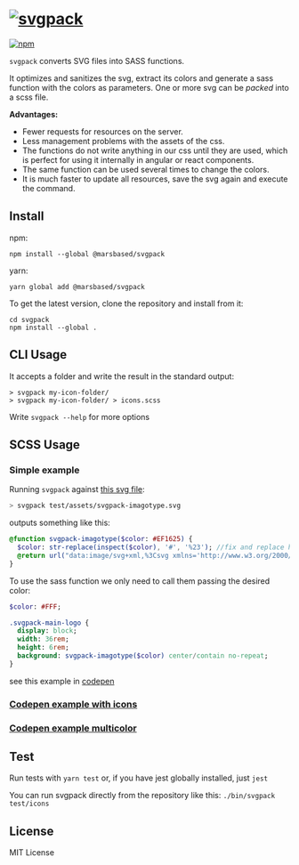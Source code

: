 # [![svgpack](https://marsbased.github.io/svgpack/svgpack.png)](https://www.npmjs.com/package/@marsbased/svgpack)

[![npm](https://img.shields.io/npm/v/@marsbased/svgpack.svg?style=flat-square)](https://www.npmjs.com/package/@marsbased/svgpack)

`svgpack` converts SVG files into SASS functions.

It optimizes and sanitizes the svg, extract its colors and generate a sass function with the colors as parameters. One or more svg can be _packed_ into a scss file.

**Advantages:**

- Fewer requests for resources on the server.
- Less management problems with the assets of the css.
- The functions do not write anything in our css until they are used, which is perfect for using it internally in angular or react components.
- The same function can be used several times to change the colors.
- It is much faster to update all resources, save the svg again and execute the command.

## Install

npm:

```
npm install --global @marsbased/svgpack
```

yarn:

```
yarn global add @marsbased/svgpack
```

To get the latest version, clone the repository and install from it:

```
cd svgpack
npm install --global .
```

## CLI Usage

It accepts a folder and write the result in the standard output:

```
> svgpack my-icon-folder/
> svgpack my-icon-folder/ > icons.scss
```

Write `svgpack --help` for more options

## SCSS Usage

### Simple example

Running `svgpack` against [this svg file](https://github.com/MarsBased/svgpack/blob/master/test/assets/svgpack-imagotype.svg):

```bash
> svgpack test/assets/svgpack-imagotype.svg
```

outputs something like this:

```sass
@function svgpack-imagotype($color: #EF1625) {
  $color: str-replace(inspect($color), '#', '%23'); //fix and replace hexcolor
  @return url("data:image/svg+xml,%3Csvg xmlns='http://www.w3.org/2000/svg' viewBox='0 0 440 90'%3E%3Cg fill='"+$color+"' fill-rule='evenodd'%3E%3Cpath ...")
}
```

To use the sass function we only need to call them passing the desired color:

```sass
$color: #FFF;

.svgpack-main-logo {
  display: block;
  width: 36rem;
  height: 6rem;
  background: svgpack-imagotype($color) center/contain no-repeat;
}
```

see this example in [codepen](https://codepen.io/JavierArtero/pen/OBQwme?editors=1100)

### [Codepen example with icons](https://codepen.io/JavierArtero/pen/EdQdEK?editors=1100)

### [Codepen example multicolor](https://codepen.io/JavierArtero/pen/oaEQLq?editors=1100)

## Test

Run tests with `yarn test` or, if you have jest globally installed, just `jest`

You can run svgpack directly from the repository like this: `./bin/svgpack test/icons`

## License

MIT License
